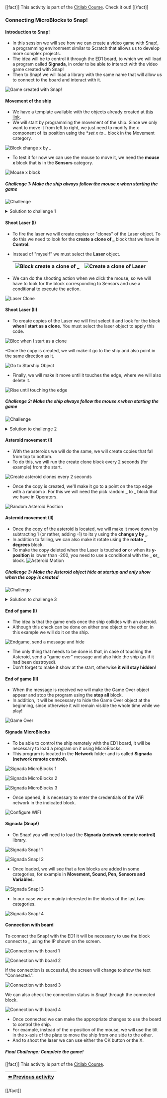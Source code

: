 [[fact]]
This activity is part of the [Citilab Course](../citilab-course-en). Check it out!
[[/fact]]

### Connecting MicroBlocks to Snap!

#### Introduction to Snap!

* In this session we will see how we can create a video game with Snap!, a programming environment similar to Scratch that allows us to develop more complex projects.
* The idea will be to control it through the ED1 board, to which we will load a program called **Signada**, in order to be able to interact with the video game created with Snap!
* Then to Snap! we will load a library with the same name that will allow us to connect to the board and interact with it.

![Game created with Snap!](cm20-01-joc-snap.png)

#### Movement of the ship

* We have a template available with the objects already created at [this link](http://extensions.snap.berkeley.edu/snap/snap.html#present:Username=edutec&ProjectName=Asteroids%20-%20Template).
* We will start by programming the movement of the ship. Since we only want to move it from left to right, we just need to modify the x component of its position using the \**set x to \_* block in the Movement category.

![Block change x by \_](cm20-02-bloc-assigna.png)

* To test it for now we can use the mouse to move it, we need the **mouse x** block that is in the **Sensors** category.

![Mouse x block](cm20-03-bloc-ratolix.png)

##### Challenge 1: Make the ship always follow the mouse x when starting the game

![Challenge](cm-challenge-en.png)

<details> <summary>Solution to challenge 1</summary> <img src="cm20-s1.png" title="Solution challenge 1"> </details>

#### Shoot Laser (I)

* To fire the laser we will create copies or "clones" of the Laser object. To do this we need to look for the **create a clone of \_** block that we have in **Control**.
* Instead of "myself" we must select the **Laser** object.

  | ![Block create a clone of \_](cm20-04-bloc-clon.png) | ![Create a clone of Laser](cm20-05-bloc-clon-laser.png) |
  |--|--|
* We can do the shooting action when we click the mouse, so we will have to look for the block corresponding to Sensors and use a conditional to execute the action.

![Laser Clone](cm20-06-laser1.png)

#### Shoot Laser (II)

* To create copies of the Laser we will first select it and look for the block **when I start as a clone.** You must select the laser object to apply this code.

![Bloc when I start as a clone](cm20-07-bloc-copia-comenci.png)

\-Once the copy is created, we will make it go to the ship and also point in the same direction as it.

![Go to Starship Object](cm20-08-laser2.png)

* Finally, we will make it move until it touches the edge, where we will also delete it.

![Rise until touching the edge](cm20-09-laser3.png)

##### Challenge 2: Make the ship always follow the mouse x when starting the game

![Challenge](cm-challenge-en.png)

<details> <summary>Solution to challenge 2</summary> <img src="cm20-s2.png" title="Solution challenge 2"> </details>

#### Asteroid movement (I)

* With the asteroids we will do the same, we will create copies that fall from top to bottom.
* To do this, we will run the create clone block every 2 seconds (for example) from the start.

![Create asteroid clones every 2 seconds](cm20-10-asteroid1.png)

* Once the copy is created, we'll make it go to a point on the top edge with a random x. For this we will need the pick random \_ to \_ block that we have in Operators.

![Random Asteroid Position](cm20-11-asteroid2.png)

#### Asteroid movement (II)

* Once the copy of the asteroid is located, we will make it move down by subtracting 1 (or rather, adding -1) to its y using the **change y by \_**.
* In addition to falling, we can also make it rotate using the **rotate \_ degrees** block.
* To make the copy deleted when the Laser is touched **or** or when its **y-position** is lower than -200, you need to use a conditional with the **\_ or\_** block. ![Asteroid Motion](cm20-12-asteroid3.png)

##### Challenge 3: Make the Asteroid object hide at startup and only show when the copy is created

![Challenge](cm-challenge-en.png)

<details> <summary>Solution to challenge 3</summary> <img src="cm20-s3.png" title="Solution challenge 3"> </details>

#### End of game (I)

* The idea is that the game ends once the ship collides with an asteroid.
* Although this check can be done on either one object or the other, in this example we will do it on the ship.

![Endgame, send a message and hide](cm20-13-final1.png)

* The only thing that needs to be done is that, in case of touching the Asteroid, send a "game over" message and also hide the ship (as if it had been destroyed).
* Don't forget to make it show at the start, otherwise **it will stay hidden**!

#### End of game (II)

* When the message is received we will make the Game Over object appear and stop the program using the **stop all** block.
* In addition, it will be necessary to hide the Game Over object at the beginning, since otherwise it will remain visible the whole time while we play!

![Game Over](cm20-14-final2.png)

#### Signada MicroBlocks

* To be able to control the ship remotely with the ED1 board, it will be necessary to load a program on it using MicroBlocks.
* This program is located in the **Network** folder and is called **Signada (network remote control).**

![Signada MicroBlocks 1](cm20-15-signada1.png)

![Signada MicroBlocks 2](cm20-16-signada2.png)

![Signada MicroBlocks 3](cm20-17-signada3.png)

* Once opened, it is necessary to enter the credentials of the WiFi network in the indicated block.

![Configure WIFI](cm20-18-configurar-wifi.png)

#### Signada (Snap!)

* On Snap! you will need to load the **Signada (network remote control)** library.

![Signada Snap! 1](cm20-19-snap-signada1.png)

![Signada Snap! 2](cm20-20-snap-signada2.png)

* Once loaded, we will see that a few blocks are added in some categories, for example in **Movement, Sound, Pen, Sensors and Variables**.

![Signada Snap! 3](cm20-21-snap-signada3.png)

* In our case we are mainly interested in the blocks of the last two categories.

![Signada Snap! 4](cm20-22-snap-signada4.png)

#### Connection with board

To connect the Snap! with the ED1 it will be necessary to use the block connect to \_ using the IP shown on the screen.

![Connection with board 1](cm20-23-connexio1.png)

![Connection with board 2](cm20-24-connexio2.png)

If the connection is successful, the screen will change to show the text "Connected.".

![Connection with board 3](cm20-25-connexio3.png)

We can also check the connection status in Snap! through the connected block.

![Connection with board 4](cm20-26-connexio4.png)

* Once connected we can make the appropriate changes to use the board to control the ship.
* For example, instead of the x-position of the mouse, we will use the tilt in the x-axis of the plate to move the ship from one side to the other.
* And to shoot the laser we can use either the OK button or the X.

##### Final Challenge: Complete the game!

[[fact]]
This activity is part of the [Citilab Course](../citilab-course-en).

| [⬅️ Previous activity](../citilab-course-19-en) |
|--|

[[/fact]]
